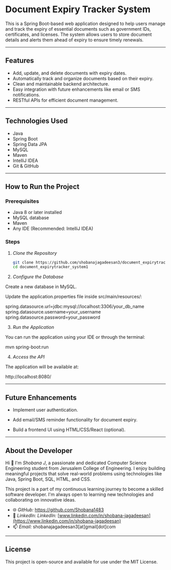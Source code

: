 # Document Expiry Tracker System

This is a Spring Boot-based web application designed to help users manage and track the expiry of essential documents such as government IDs, certificates, and licenses. The system allows users to store document details and alerts them ahead of expiry to ensure timely renewals.

---

## Features

- Add, update, and delete documents with expiry dates.
- Automatically track and organize documents based on their expiry.
- Clean and maintainable backend architecture.
- Easy integration with future enhancements like email or SMS notifications.
- RESTful APIs for efficient document management.

---

## Technologies Used

- Java
- Spring Boot
- Spring Data JPA
- MySQL
- Maven
- IntelliJ IDEA
- Git & GitHub

---

## How to Run the Project

### Prerequisites

- Java 8 or later installed
- MySQL database
- Maven
- Any IDE (Recommended: IntelliJ IDEA)

### Steps

1. *Clone the Repository*
   ```bash
   git clone https://github.com/shobanajagadeesan3/document_expirytracker_system1.git
   cd document_expirytracker_system1

2. *Configure the Database*

Create a new database in MySQL.

Update the application.properties file inside src/main/resources/:

spring.datasource.url=jdbc:mysql://localhost:3306/your_db_name
spring.datasource.username=your_username
spring.datasource.password=your_password



3. *Run the Application*

You can run the application using your IDE or through the terminal:

mvn spring-boot:run



4. *Access the API*

The application will be available at:

http://localhost:8080/





---

## Future Enhancements

- Implement user authentication.

- Add email/SMS reminder functionality for document expiry.

- Build a frontend UI using HTML/CSS/React (optional).



---

## About the Developer



Hi 👋 I'm *Shobana J*, a passionate and dedicated Computer Science Engineering student from Jerusalem College of Engineering. I enjoy building meaningful projects that solve real-world problems using technologies like Java, Spring Boot, SQL, HTML, and CSS.

This project is a part of my continuous learning journey to become a skilled software developer. I'm always open to learning new technologies and collaborating on innovative ideas.

- 🌐 *GitHub:* https://github.com/Shobana1483
- 💼 *LinkedIn:* *LinkedIn:* [www.linkedin.com/in/shobana-jagadeesan](https://www.linkedin.com/in/shobana-jagadeesan)
- 📫 *Email:* shobanajagadeesan3[at]gmail[dot]com



---

## License

This project is open-source and available for use under the MIT License.